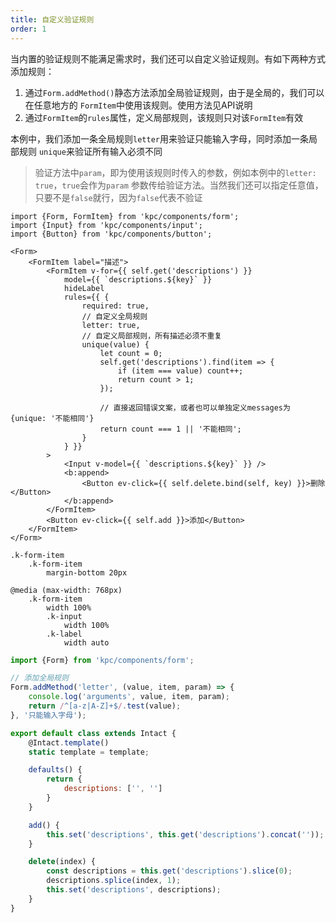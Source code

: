 ```yaml
---
title: 自定义验证规则
order: 1
---
```


当内置的验证规则不能满足需求时，我们还可以自定义验证规则。有如下两种方式添加规则：

1. 通过`Form.addMethod()`静态方法添加全局验证规则，由于是全局的，我们可以在任意地方的
`FormItem`中使用该规则。使用方法见API说明
2. 通过`FormItem`的`rules`属性，定义局部规则，该规则只对该`FormItem`有效

本例中，我们添加一条全局规则`letter`用来验证只能输入字母，同时添加一条局部规则
`unique`来验证所有输入必须不同

> 验证方法中`param`，即为使用该规则时传入的参数，例如本例中的`letter: true`，`true`会作为`param`
> 参数传给验证方法。当然我们还可以指定任意值，只要不是`false`就行，因为`false`代表不验证

```vdt
import {Form, FormItem} from 'kpc/components/form';
import {Input} from 'kpc/components/input';
import {Button} from 'kpc/components/button';

<Form>
    <FormItem label="描述">
        <FormItem v-for={{ self.get('descriptions') }}
            model={{ `descriptions.${key}` }}
            hideLabel
            rules={{ {
                required: true, 
                // 自定义全局规则
                letter: true,
                // 自定义局部规则，所有描述必须不重复
                unique(value) {
                    let count = 0;
                    self.get('descriptions').find(item => {
                        if (item === value) count++;
                        return count > 1;
                    });

                    // 直接返回错误文案，或者也可以单独定义messages为{unique: '不能相同'}
                    return count === 1 || '不能相同';
                }
            } }}
        >
            <Input v-model={{ `descriptions.${key}` }} />    
            <b:append>
                <Button ev-click={{ self.delete.bind(self, key) }}>删除</Button>
            </b:append>
        </FormItem>
        <Button ev-click={{ self.add }}>添加</Button>
    </FormItem>
</Form>
```

```styl
.k-form-item
    .k-form-item
        margin-bottom 20px

@media (max-width: 768px) 
    .k-form-item
        width 100%
        .k-input
            width 100%
        .k-label
            width auto
```

```js
import {Form} from 'kpc/components/form';

// 添加全局规则
Form.addMethod('letter', (value, item, param) => {
    console.log('arguments', value, item, param);
    return /^[a-z|A-Z]+$/.test(value);
}, '只能输入字母');

export default class extends Intact {
    @Intact.template()
    static template = template;

    defaults() {
        return {
            descriptions: ['', '']
        }
    }

    add() {
        this.set('descriptions', this.get('descriptions').concat(''));
    }

    delete(index) {
        const descriptions = this.get('descriptions').slice(0);
        descriptions.splice(index, 1);
        this.set('descriptions', descriptions);
    }
}
```
